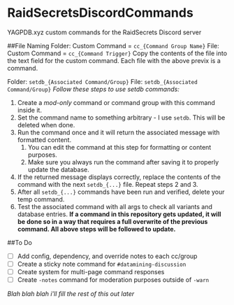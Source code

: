 # RaidSecretsDiscordCommands
YAGPDB.xyz custom commands for the RaidSecrets Discord server

##File Naming
Folder: Custom Command = `cc_{Command Group Name}`
File: Custom Command = `cc_{Command Trigger}`
Copy the contents of the file into the text field for the custom command.
Each file with the above previx is a command.


Folder: `setdb_{Associated Command/Group}`
File: `setdb_{Associated Command/Group}`
*Follow these steps to use setdb commands:*
1. Create a _mod-only_ command or command group with this command inside it.
2. Set the command name to something arbitrary - I use `setdb`. This will be deleted when done.
3. Run the command once and it will return the associated message with formatted content.
	1. You can edit the command at this step for formatting or content purposes.
	2. Make sure you always run the command after saving it to properly update the database.
4. If the returned message displays correctly, replace the contents of the command with the next `setdb_{...}` file. Repeat steps 2 and 3.
5. After all `setdb_{...}` commands have been run and verified, delete your temp command.
6. Test the associated command with all args to check all variants and database entries.
**If a command in this repository gets updated, it will be done so in a way that requires a full overwrite of the previous command. All above steps will be followed to update.**


##To Do
- [ ] Add config, dependency, and override notes to each cc/group
- [ ] Create a sticky note command for `#datamining-discussion`
- [ ] Create system for multi-page command responses
- [ ] Create `-notes` command for moderation purposes outside of `-warn`

*Blah blah blah i'll fill the rest of this out later*
